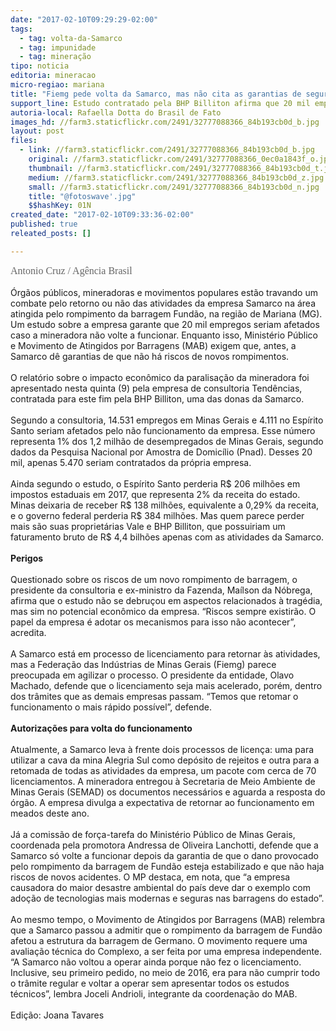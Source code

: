 ```yaml
---
date: "2017-02-10T09:29:29-02:00"
tags:
  - tag: volta-da-Samarco
  - tag: impunidade
  - tag: mineração
tipo: noticia
editoria: mineracao
micro-regiao: mariana
title: "Fiemg pede volta da Samarco, mas não cita as garantias de segurança"
support_line: Estudo contratado pela BHP Billiton afirma que 20 mil empregos seriam afetados caso a empresa continue parada
autoria-local: Rafaella Dotta do Brasil de Fato
images_hd: //farm3.staticflickr.com/2491/32777088366_84b193cb0d_b.jpg
layout: post
files:
  - link: //farm3.staticflickr.com/2491/32777088366_84b193cb0d_b.jpg
    original: //farm3.staticflickr.com/2491/32777088366_0ec0a1843f_o.jpg
    thumbnail: //farm3.staticflickr.com/2491/32777088366_84b193cb0d_t.jpg
    medium: //farm3.staticflickr.com/2491/32777088366_84b193cb0d_z.jpg
    small: //farm3.staticflickr.com/2491/32777088366_84b193cb0d_n.jpg
    title: "@fotoswave'.jpg"
    $$hashKey: 01N
created_date: "2017-02-10T09:33:36-02:00"
published: true
releated_posts: []

---
```

<div><span style="color: rgb(102, 102, 102); font-family: Merriweather, &quot;Times New Roman&quot;; font-size: 16px; text-align: right;">Antonio Cruz / Ag&ecirc;ncia Brasil</span></div>

<div>&nbsp;</div>

<div>&Oacute;rg&atilde;os p&uacute;blicos, mineradoras e movimentos populares est&atilde;o travando um combate pelo retorno ou n&atilde;o das atividades da empresa Samarco na &aacute;rea atingida pelo rompimento da barragem Fund&atilde;o, na regi&atilde;o de Mariana (MG). Um estudo sobre a empresa garante que 20 mil empregos seriam afetados caso a mineradora n&atilde;o volte a funcionar. Enquanto isso, Minist&eacute;rio P&uacute;blico e Movimento de Atingidos por Barragens (MAB) exigem que, antes, a Samarco d&ecirc; garantias de que n&atilde;o h&aacute; riscos de novos rompimentos.</div>

<div>&nbsp;</div>

<div>O relat&oacute;rio sobre o impacto econ&ocirc;mico da paralisa&ccedil;&atilde;o da mineradora foi apresentado nesta quinta (9) pela empresa de consultoria Tend&ecirc;ncias, contratada para este fim pela BHP Billiton, uma das donas da Samarco.</div>

<div>&nbsp;</div>

<div>Segundo a consultoria, 14.531 empregos em Minas Gerais e 4.111 no Esp&iacute;rito Santo seriam afetados pelo n&atilde;o funcionamento da empresa. Esse n&uacute;mero representa 1% dos 1,2 milh&atilde;o de desempregados de Minas Gerais, segundo dados da Pesquisa Nacional por Amostra de Domic&iacute;lio (Pnad). Desses 20 mil, apenas 5.470 seriam contratados da pr&oacute;pria empresa.</div>

<div>&nbsp;</div>

<div>Ainda segundo o estudo, o Esp&iacute;rito Santo perderia R$ 206 milh&otilde;es em impostos estaduais em 2017, que representa 2% da receita do estado. Minas deixaria de receber R$ 138 milh&otilde;es, equivalente a 0,29% da receita, e o governo federal perderia R$ 384 milh&otilde;es. Mas quem parece perder mais s&atilde;o suas propriet&aacute;rias Vale e BHP Billiton, que possuiriam um faturamento bruto de R$ 4,4 bilh&otilde;es apenas com as atividades da Samarco.</div>

<div>&nbsp;</div>

<div><strong>Perigos</strong></div>

<div>&nbsp;</div>

<div>Questionado sobre os riscos de um novo rompimento de barragem, o presidente da consultoria e ex-ministro da Fazenda, Ma&iacute;lson da N&oacute;brega, afirma que o estudo n&atilde;o se debru&ccedil;ou em aspectos relacionados &agrave; trag&eacute;dia, mas sim no potencial econ&ocirc;mico da empresa. &ldquo;Riscos sempre existir&atilde;o. O papel da empresa &eacute; adotar os mecanismos para isso n&atilde;o acontecer&rdquo;, acredita.</div>

<div>&nbsp;</div>

<div>A Samarco est&aacute; em processo de licenciamento para retornar &agrave;s atividades, mas a Federa&ccedil;&atilde;o das Ind&uacute;strias de Minas Gerais (Fiemg) parece preocupada em agilizar o processo. O presidente da entidade, Olavo Machado, defende que o licenciamento seja mais acelerado, por&eacute;m, dentro dos tr&acirc;mites que as demais empresas passam. &ldquo;Temos que retomar o funcionamento o mais r&aacute;pido poss&iacute;vel&rdquo;, defende.</div>

<div>&nbsp;</div>

<div><strong>Autoriza&ccedil;&otilde;es para volta do funcionamento</strong></div>

<div>&nbsp;</div>

<div>Atualmente, a Samarco leva &agrave; frente dois processos de licen&ccedil;a: uma para utilizar a cava da mina Alegria Sul como dep&oacute;sito de rejeitos e outra para a retomada de todas as atividades da empresa, um pacote com cerca de 70 licenciamentos. A mineradora entregou &agrave; Secretaria de Meio Ambiente de Minas Gerais (SEMAD) os documentos necess&aacute;rios e aguarda a resposta do &oacute;rg&atilde;o. A empresa divulga a expectativa de retornar ao funcionamento em meados deste ano.</div>

<div>&nbsp;</div>

<div>J&aacute; a comiss&atilde;o de for&ccedil;a-tarefa do Minist&eacute;rio P&uacute;blico de Minas Gerais, coordenada pela promotora Andressa de Oliveira Lanchotti, defende que a Samarco s&oacute; volte a funcionar depois da garantia de que o dano provocado pelo rompimento da barragem de Fund&atilde;o esteja estabilizado e que n&atilde;o haja riscos de novos acidentes. O MP destaca, em nota, que &ldquo;a empresa causadora do maior desastre ambiental do pa&iacute;s deve dar o exemplo com ado&ccedil;&atilde;o de tecnologias mais modernas e seguras nas barragens do estado&rdquo;.</div>

<div>&nbsp;</div>

<div>Ao mesmo tempo, o Movimento de Atingidos por Barragens (MAB) relembra que a Samarco passou a admitir que o rompimento da barragem de Fund&atilde;o afetou a estrutura da barragem de Germano. O movimento requere uma avalia&ccedil;&atilde;o t&eacute;cnica do Complexo, a ser feita por uma empresa independente. &ldquo;A Samarco n&atilde;o voltou a operar ainda porque n&atilde;o fez o licenciamento. Inclusive, seu primeiro pedido, no meio de 2016, era para n&atilde;o cumprir todo o tr&acirc;mite regular e voltar a operar sem apresentar todos os estudos t&eacute;cnicos&rdquo;, lembra Joceli Andrioli, integrante da coordena&ccedil;&atilde;o do MAB.</div>

<div>&nbsp;</div>

<div>Edi&ccedil;&atilde;o: Joana Tavares</div>
